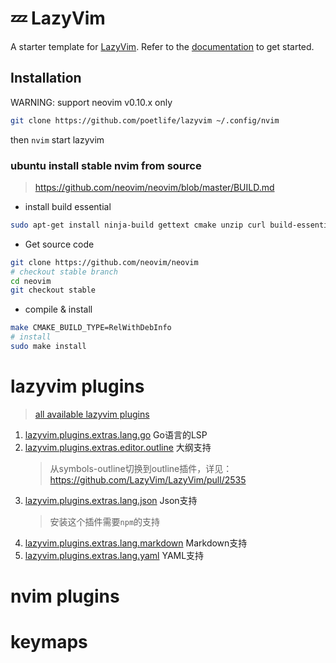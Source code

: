 # 💤 LazyVim

A starter template for [LazyVim](https://github.com/LazyVim/LazyVim).
Refer to the [documentation](https://lazyvim.github.io/installation) to get started.

## Installation

WARNING: support neovim v0.10.x only

```bash
git clone https://github.com/poetlife/lazyvim ~/.config/nvim
```

then `nvim` start lazyvim

### ubuntu install stable nvim from source

> <https://github.com/neovim/neovim/blob/master/BUILD.md>

- install build essential

```bash
sudo apt-get install ninja-build gettext cmake unzip curl build-essential
```

- Get source code

```bash
git clone https://github.com/neovim/neovim
# checkout stable branch
cd neovim
git checkout stable
```

- compile & install

```bash
make CMAKE_BUILD_TYPE=RelWithDebInfo
# install
sudo make install
```

# lazyvim plugins

> [all available lazyvim plugins](https://www.lazyvim.org/plugins)

1. [lazyvim.plugins.extras.lang.go](https://www.lazyvim.org/extras/lang/go) Go语言的LSP
2. [lazyvim.plugins.extras.editor.outline](https://www.lazyvim.org/extras/editor/outline) 大纲支持
    > 从symbols-outline切换到outline插件，详见：<https://github.com/LazyVim/LazyVim/pull/2535>
3. [lazyvim.plugins.extras.lang.json](https://www.lazyvim.org/extras/lang/json) Json支持
    > 安装这个插件需要`npm`的支持
4. [lazyvim.plugins.extras.lang.markdown](https://www.lazyvim.org/extras/lang/markdown) Markdown支持
5. [lazyvim.plugins.extras.lang.yaml](https://www.lazyvim.org/extras/lang/yaml) YAML支持

# nvim plugins

# keymaps
